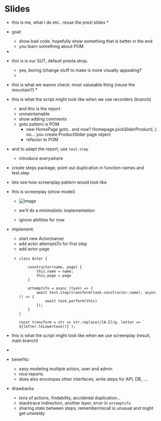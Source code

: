# Slides

* this is me, what i do etc.. reuse the prezi slides
  *  
* goal:
  * show bad code, hopefully show something that is better in the end
  * you learn something about POM
*  
* this is is our SUT, default presta shop.
  * yes, boring (change stuff to make is more visually appealing? 
  *     
* this is what we wanne check: most valueable thing (reuse the mountain?)
  * 
* this is what the script might look like when we use recorders (branch)
  * and this is the report 
  * unmaintainable
  * show adding comments
  * goto pattern is POM
    * new HomePage goto.. and now? Homepage.pickSliderProduct(..) no... you create ProductSlider page object  
    * refactor to POM
* and to adapt the report, use `test.step`
  * introduce everywhere
* create steps package, point out duplication in function names and test.step
* lets see how screenplay pattern would look like
* this is screenplay (show model)
  * ![image](https://github.com/globalworming/20230628-meetup-refactor-playwright-js-to-screenplay/assets/2108984/dad7140d-57ec-4eb7-ba94-ce5c4d500b41)

  * we'll do a minimalistic implementation
  * ignore abilities for now
* implement:
  * start new Actor(name)
  * add actor attemptsTo for first step
  * add actor page
  *     class Actor {

            constructor(name, page) {
                this.name = name;
                this.page = page
            }
        
            attemptsTo = async (task) => {
                await test.step(transform(task.constructor.name), async () => {
                    await task.perform(this)
                });
            }
        }
    
        const transform = str => str.replace(/[A-Z]/g, letter => ` ${letter.toLowerCase()}`);
* this is what the script might look like when we use screenplay (result, main branch)
* 

* benefits:
  * easy modeling multiple actors, user and admin
  * nice reports
  * does also encompas other interfaces, write steps for API, DB, ....
* drawbacks
  * tons of actions, findability, accidental duplication...
  * stacktrace indirection, another layer, error in `attemptsTo`
  * sharing state between steps, remember/recall is unusual and might get unwieldy 
